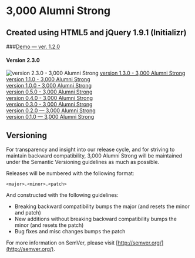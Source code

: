 3,000 Alumni Strong
===================

## Created using HTML5 and jQuery 1.9.1 (Initializr)

###[Demo — ver. 1.2.0](http://kkirsche.github.io/3-000_Alumni_Strong/)

#### Version 2.3.0
![version 2.3.0 - 3,000 Alumni Strong](http://i.imgur.com/CIoDykC.jpg "3,000 Alumni Strong")
[version 1.3.0 - 3,000 Alumni Strong](http://i.imgur.com/z0hHNpY.jpg "3,000 Alumni Strong")<br />
[version 1.1.0 - 3,000 Alumni Strong](http://i.imgur.com/JcG4qBI.jpg "3,000 Alumni Strong")<br />
[version 1.0.0 - 3,000 Alumni Strong](http://i.imgur.com/ldtkprf.jpg "3,000 Alumni Strong")<br />
[version 0.5.0 - 3,000 Alumni Strong](http://i.imgur.com/ycPNk67.jpg "3,000 Alumni Strong")<br />
[version 0.4.0 - 3,000 Alumni Strong](http://i.imgur.com/0FnBthK.jpg "3,000 Alumni Strong")<br />
[version 0.3.0 - 3,000 Alumni Strong](http://i.imgur.com/W1sdlmw.jpg "3,000 Alumni Strong")<br />
[version 0.2.0 — 3,000 Alumni Strong](http://i.imgur.com/SrrG093.jpg "3,000 Alumni Strong")<br />
[version 0.1.0 — 3,000 Alumni Strong](http://i.imgur.com/ctigLrQ.jpg "3,000 Alumni Strong")

## Versioning

For transparency and insight into our release cycle, and for striving to maintain backward compatibility, 3,000 Alumni Strong will be maintained under the Semantic Versioning guidelines as much as possible.

Releases will be numbered with the following format:

`<major>.<minor>.<patch>`

And constructed with the following guidelines:

* Breaking backward compatibility bumps the major (and resets the minor and patch)
* New additions without breaking backward compatibility bumps the minor (and resets the patch)
* Bug fixes and misc changes bumps the patch

For more information on SemVer, please visit [http://semver.org/](http://semver.org/).
